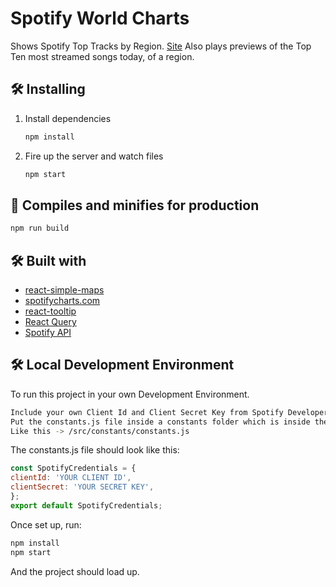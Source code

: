 # Spotify World Charts 

Shows Spotify Top Tracks by Region. [Site](https://spotifyworldcharts.netlify.app/) 
Also plays previews of the Top Ten most streamed songs today, of a region. 

## 🛠 Installing

1. Install dependencies

   ```bash
   npm install
   ```

2. Fire up the server and watch files

   ```bash
   npm start
   ```

## 🚀 Compiles and minifies for production

```bash
npm run build
```

## 🛠 Built with

- [react-simple-maps](https://www.react-simple-maps.io/)
- [spotifycharts.com](https://spotifycharts.com/regional)
- [react-tooltip](https://github.com/wwayne/react-tooltip)
- [React Query](https://react-query.tanstack.com/)
- [Spotify API](https://developer.spotify.com/documentation/web-api/)  
  
## 🛠 Local Development Environment

   To run this project in your own Development Environment.

   ```bash
   Include your own Client Id and Client Secret Key from Spotify Developer API service inside a constants.js file.  
   Put the constants.js file inside a constants folder which is inside the src folder.
   Like this -> /src/constants/constants.js
   ```  
   
   The constants.js file should look like this:
   ```javascript
   const SpotifyCredentials = {
  clientId: 'YOUR CLIENT ID',
  clientSecret: 'YOUR SECRET KEY',
   };
   export default SpotifyCredentials;
   ```
   
   Once set up, run:
   ```bash
   npm install
   npm start
   ```
   And the project should load up.
   
   
